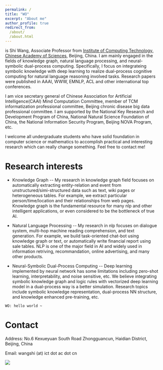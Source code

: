 ```yaml
---
permalink: /
title: "WO"
excerpt: "About me"
author_profile: true
redirect_from: 
  /about/
  /about.html
---
```


is Shi Wang, Associate Professor from [Institute of Computing Technology, Chinese Academy of Sciences](http://www.ict.ac.cn), Beijing, China. I am mainly engaged in the fields of knowledge graph, natural language processing, and neural-symbolic dual-process computing. Specifically, I focus on integrateing symbolic knowledge with deep learning to realize dual-process cognitive computing for natural language reasoning involved tasks. Research papers were published in AAAI, WWW, EMNLP, ACL and other international top conferences.

I am vice secretary general of Chinese Association for Artificial Intelligence(CAAI) Mind Computation Committee, member of TCM informatization professional committee, Beijing chronic disease big data professional committee. I am supported by the National Key Research and Development Program of China, National Natural Science Foundation of China, the National Information Security Program, Beijing NOVA Program, etc.

I welcome all undergraduate students who have solid foundation in computer science or mathematics to accomplish practical and interesting research which can really change something. Feel free to contact me!

Research interests
==

* Knowledge Graph
--
My research in knowledge graph field focuses on automatically extracting entity-relation and event from unstructured/simi-structured data such as text, wiki pages or heterogeneous tables. For example, we extract particular person/time/location and their relationships from web pages. Knowledge graph is the fundamental resource for many nlp and other intelligent applications, or even considered to be the bottleneck of true AI.

* Natural Language Processing
--
My research in nlp focuses on dialogue system, multi-hop machine reading comprehension, and text generation. For example, we build task-oriented chat-bot using knowledge graph or text, or automatically write financial report using sale tables. NLP is one of the major field in AI and widely used in information retriving, recommandation, online advertising, and many other products.

* Neural-Symbolic Dual-Process Computing
--
Deep learning implemented by neural network has some limitations including zero-shot learning, interpretability, and noise sensitive, etc. We believe integrating symbolic knowledge graph and logic rules with vectorized deep learning model in a dual-process way is a better simulation. Research topics include symbolic knowledge representation, dual-process NN structure, and knowledge enhanced pre-training, etc. 

```
WO: hello world ~
```

Contact
==
Address: No.6 Kexueyuan South Road Zhongguancun, Haidian District, Beijing, China

Email: wangshi (at) ict dot ac dot cn

<a href='https://clustrmaps.com/site/1blxu'  title='Visit tracker'><img src='//clustrmaps.com/map_v2.png?cl=ffffff&w=300&t=n&d=hk4_h3ymffeQbjmwcSfmyrLhYc8ac7ExrK5cV3K0JAw'/></a>
